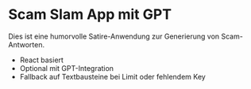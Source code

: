 # Scam Slam App mit GPT

Dies ist eine humorvolle Satire-Anwendung zur Generierung von Scam-Antworten.
- React basiert
- Optional mit GPT-Integration
- Fallback auf Textbausteine bei Limit oder fehlendem Key